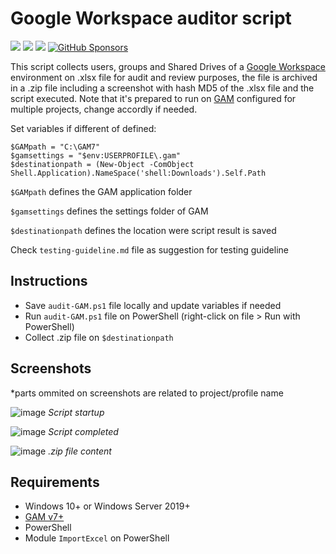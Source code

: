 # Google Workspace auditor script

<a target="_blank" href="https://github.com/ivancarlos-me/Google-Workspace-auditor"><img src="https://img.shields.io/github/stars/ivancarlos-me/Google-Workspace-auditor?style=flat" /></a> <a target="_blank" href="https://github.com/ivancarlos-me/Google-Workspace-auditor"><img src="https://img.shields.io/github/last-commit/ivancarlos-me/Google-Workspace-auditor" /></a>  <a target="_blank" href="https://opencollective.com/Google-Workspace-auditor"><img src="https://opencollective.com/Google-Workspace-auditor/total/badge.svg?label=Open%20Collective%20Backers&color=brightgreen" /></a>
[![GitHub Sponsors](https://img.shields.io/github/sponsors/ivancarlos-me?label=GitHub%20Sponsors)](https://github.com/sponsors/ivancarlos-me) 

This script collects users, groups and Shared Drives of a [Google Workspace](https://workspace.google.com/) environment on .xlsx file for audit and review purposes, the file is archived in a .zip file including a screenshot with hash MD5 of the .xlsx file and the script executed. Note that it's prepared to run on [GAM](https://github.com/GAM-team/GAM/) configured for multiple projects, change accordly if needed.

Set variables if different of defined:
```
$GAMpath = "C:\GAM7"
$gamsettings = "$env:USERPROFILE\.gam"
$destinationpath = (New-Object -ComObject Shell.Application).NameSpace('shell:Downloads').Self.Path
```

`$GAMpath` defines the GAM application folder

`$gamsettings` defines the settings folder of GAM

`$destinationpath` defines the location were script result is saved

Check `testing-guideline.md` file as suggestion for testing guideline

## Instructions

* Save `audit-GAM.ps1` file locally and update variables if needed
* Run `audit-GAM.ps1` file on PowerShell (right-click on file > Run with PowerShell)
* Collect .zip file on `$destinationpath`

## Screenshots
*parts ommited on screenshots are related to project/profile name

![image](https://github.com/user-attachments/assets/489b37e0-c042-4df2-9ac9-4f5871a8d95f)
*Script startup*

![image](https://github.com/user-attachments/assets/08cb9aab-cb7a-4444-bf1e-f32a518ba190)
*Script completed*

![image](https://github.com/user-attachments/assets/6d642c0c-dfd8-4810-b674-6280b81857ce)
*.zip file content*

## Requirements

* Windows 10+ or Windows Server 2019+
* [GAM v7+](https://github.com/GAM-team/GAM/)
* PowerShell
* Module `ImportExcel` on PowerShell
